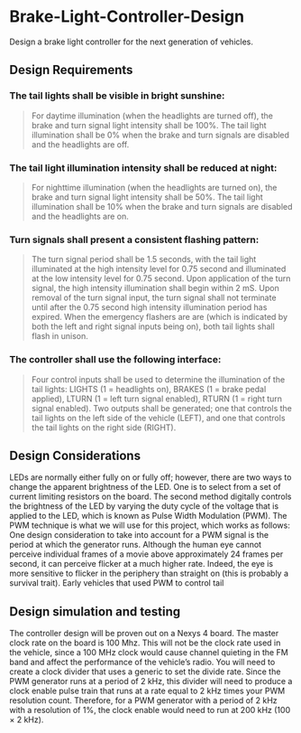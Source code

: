 # Brake-Light-Controller-Design
Design a brake light controller for the next generation of vehicles.

## Design Requirements
### The tail lights shall be visible in bright sunshine:
> For daytime illumination (when the headlights are turned off), the brake and turn signal light intensity shall
be 100%. The tail light illumination shall be 0% when the brake and turn signals are disabled and the 
headlights are off. 

### The tail light illumination intensity shall be reduced at night:
> For nighttime illumination (when the headlights are turned on), the brake and turn signal light intensity 
shall be 50%. The tail light illumination shall be 10% when the brake and turn signals are disabled and 
the headlights are on.

### Turn signals shall present a consistent flashing pattern:
> The turn signal period shall be 1.5 seconds, with the tail light illuminated at the high intensity level for 0.75
second and illuminated at the low intensity level for 0.75 second. Upon application of the turn signal, the 
high intensity illumination shall begin within 2 mS. Upon removal of the turn signal input, the turn signal 
shall not terminate until after the 0.75 second high intensity illumination period has expired. When the 
emergency flashers are are (which is indicated by both the left and right signal inputs being on), both tail 
lights shall flash in unison.

### The controller shall use the following interface:
> Four control inputs shall be used to determine the illumination of the tail lights: LIGHTS (1 = headlights 
on), BRAKES (1 = brake pedal applied), LTURN (1 = left turn signal enabled), RTURN (1 = right turn signal 
enabled). Two outputs shall be generated; one that controls the tail lights on the left side of the vehicle 
(LEFT), and one that controls the tail lights on the right side (RIGHT).

## Design Considerations
LEDs are normally either fully on or fully off; however, there are two ways to change the apparent 
brightness of the LED. One is to select from a set of current limiting resistors on the board. The second 
method digitally controls the brightness of the LED by varying the duty cycle of the voltage that is applied 
to the LED, which is known as Pulse Width Modulation (PWM). The PWM technique is what we will use 
for this project, which works as follows:
One design consideration to take into account for a PWM signal is the period at which the generator runs.
Although the human eye cannot perceive individual frames of a movie above approximately 24 frames per
second, it can perceive flicker at a much higher rate. Indeed, the eye is more sensitive to flicker in the 
periphery than straight on (this is probably a survival trait). Early vehicles that used PWM to control tail 


## Design simulation and testing
The controller design will be proven out on a Nexys 4 board. The master clock rate on the board is 
100 Mhz. This will not be the clock rate used in the vehicle, since a 100 MHz clock would cause channel 
quieting in the FM band and affect the performance of the vehicle’s radio. You will need to create a clock 
divider that uses a generic to set the divide rate. Since the PWM generator runs at a period of 2 kHz, this 
divider will need to produce a clock enable pulse train that runs at a rate equal to 2 kHz times your PWM 
resolution count. Therefore, for a PWM generator with a period of 2 kHz with a resolution of 1%, the clock
enable would need to run at 200 kHz (100 × 2 kHz).
